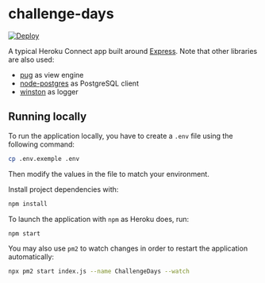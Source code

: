 # challenge-days

[![Deploy](https://www.herokucdn.com/deploy/button.png)](https://heroku.com/deploy)

A typical Heroku Connect app built around [Express][1]. Note that other libraries are also used:

* [pug][2] as view engine
* [node-postgres][3] as PostgreSQL client
* [winston][4] as logger

## Running locally

To run the application locally, you have to create a `.env` file using the following command:

```sh
cp .env.exemple .env
```

Then modify the values in the file to match your environment.

Install project dependencies with:

```sh
npm install
```

To launch the application with `npm` as Heroku does, run:

```sh
npm start
```

You may also use `pm2` to watch changes in order to restart the application automatically:

```sh
npx pm2 start index.js --name ChallengeDays --watch
```

[1]: https://expressjs.com/ "Express"
[2]: https://pugjs.org/ "Pug"
[3]: https://node-postgres.com/ "node-postgres"
[4]: https://github.com/winstonjs/winston "winston"
